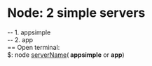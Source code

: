# Node: 2 simple servers
-- 1. appsimple
<br>
-- 2. app 
<br>
== Open terminal:
<br>
	$: node <u>serverName</u>(<b> appsimple</b> or <b>app</b>)</mark>